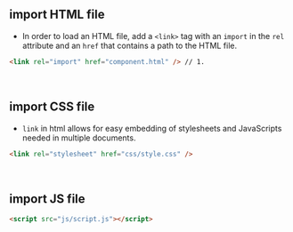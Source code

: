 ## import HTML file

- In order to load an HTML file, add a `<link>` tag with an `import` in the `rel` attribute and an `href` that contains a path to the HTML file.

```html
<link rel="import" href="component.html" /> // 1.
```

&nbsp;

## import CSS file

- `link` in html allows for easy embedding of stylesheets and JavaScripts needed in multiple documents.

```html
<link rel="stylesheet" href="css/style.css" />
```

&nbsp;

## import JS file

```html
<script src="js/script.js"></script>
```
